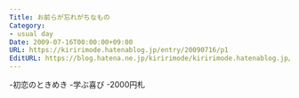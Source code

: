 ```yaml
---
Title: お前らが忘れがちなもの
Category:
- usual day
Date: 2009-07-16T00:00:00+09:00
URL: https://kiririmode.hatenablog.jp/entry/20090716/p1
EditURL: https://blog.hatena.ne.jp/kiririmode/kiririmode.hatenablog.jp/atom/entry/8454420450078212849
---
```



-初恋のときめき
-学ぶ喜び
-2000円札
